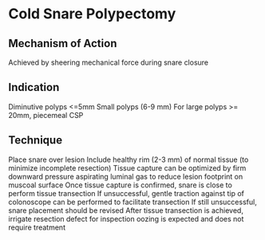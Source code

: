 # Cold Snare Polypectomy

## Mechanism of Action
Achieved by sheering mechanical force during snare closure

## Indication
Diminutive polyps <=5mm
Small polyps (6-9 mm)
For large polyps >= 20mm, piecemeal CSP 

## Technique
Place snare over lesion
Include healthy rim (2-3 mm) of normal tissue (to minimize incomplete resection) 
Tissue capture can be optimized by
	firm downward pressure
	aspirating luminal gas to reduce lesion footprint on muscoal surface
Once tissue capture is confirmed, snare is close to perform tissue transection
If unsuccessful, gentle traction against tip of colonoscope can be performed to facilitate transection
If still unsuccessful, snare placement should be revised
After tissue transection is achieved, irrigate resection defect for inspection
		oozing is expected and does not require treatment